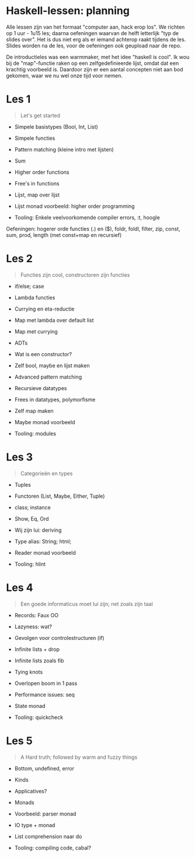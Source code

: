 Haskell-lessen: planning
========================

Alle lessen zijn van het formaat "computer aan, hack erop los". We richten op 1 uur  - 1u15 les; daarna oefeningen waarvan de helft letterlijk "typ de slides over". Het is dus niet erg als er iemand achterop raakt tijdens de les.
Slides worden na de les, voor de oefeningen ook geupload naar de repo.

De introductieles was een warmmaker, met het idee "haskell is cool". Ik wou bij de "map"-functie raken op een zelfgedefinieerde lijst, omdat dat een krachtig voorbeeld is. Daardoor zijn er een aantal concepten niet aan bod gekomen, waar we nu wel onze tijd voor nemen.

# Les 1
> Let's get started

- Simpele basistypes (Bool, Int, List)
- Simpele functies
- Pattern matching (kleine intro met lijsten)
- Sum
- Higher order functions
- Free's in functions
- Lijst, map over lijst
- Lijst monad voorbeeld: higher order programming

- Tooling: Enkele veelvoorkomende compiler errors, :t, hoogle

Oefeningen: hogerer orde functies (.) en ($), foldr, foldl, filter, zip, const, sum, prod, length (met const+map en recursief)

# Les 2
> Functies zijn cool, constructoren zijn functies

- if/else; case
- Lambda functies
- Currying en eta-reductie
- Map met lambda over default list
- Map met currying

- ADTs
- Wat is een constructor?
- Zelf bool, maybe en lijst maken
- Advanced pattern matching
- Recursieve datatypes
- Frees in datatypes, polymorfisme
- Zelf map maken
- Maybe monad voorbeeld

- Tooling: modules

# Les 3
> Categorieën en types

- Tuples
- Functoren (List, Maybe, Either, Tuple)
- class; instance
- Show, Eq, Ord
- Wij zijn lui: deriving
- Type alias: String; html;
- Reader monad voorbeeld

- Tooling: hlint

# Les 4
> Een goede informaticus moet lui zijn; net zoals zijn taal

- Records: Faux OO
- Lazyness: wat?
- Gevolgen voor controlestructuren (if)
- Infinite lists + drop
- Infinite lists zoals fib
- Tying knots
- Overlopen boom in 1 pass
- Performance issues: seq
- State monad

- Tooling: quickcheck

# Les 5
> A Hard truth; followed by warm and fuzzy things

- Bottom, undefined, error
- Kinds
- Applicatives?
- Monads
- Voorbeeld: parser monad
- IO type + monad
- List comprehension naar do

- Tooling: compiling  code, cabal?

